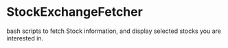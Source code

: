 # StockExchangeFetcher
bash scripts to fetch Stock information, and display selected stocks you are interested in.
